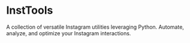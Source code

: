 # InstTools
A collection of versatile Instagram utilities leveraging Python. Automate, analyze, and optimize your Instagram interactions.
